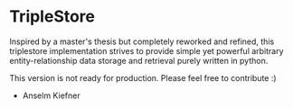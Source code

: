 # TripleStore
Inspired by a master's thesis but completely reworked and refined, this triplestore implementation strives to provide simple yet powerful arbitrary entity-relationship data storage and retrieval purely written in python.

This version is not ready for production.
Please feel free to contribute :)

- Anselm Kiefner